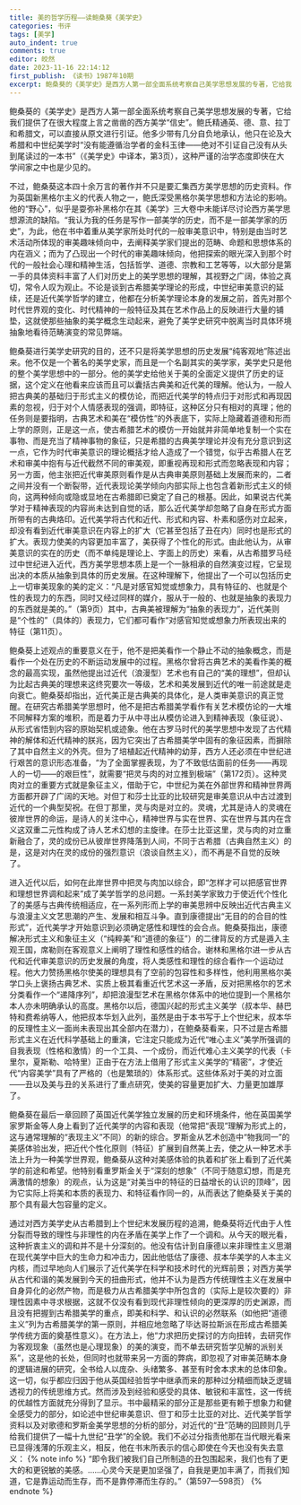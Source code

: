 ```yaml
---
title: 美的哲学历程——读鲍桑葵《美学史》
categories: 书评
tags: [美学]
auto_indent: true
comments: true
editor: 皎然
date: 2023-11-16 22:14:12
first_publish: 《读书》1987年10期
excerpt: 鲍桑葵的《美学史》是西方人第一部全面系统考察自己美学思想发展的专著，它给我们提供了在很大程度上言之凿凿的西方美学“信史”。鲍氏精通英、德、意、拉丁和希腊文，可以直接从原文进行引证。他多少带有几分自负地承认，他只在论及大希腊和中世纪美学时“没有能遵循治学者的金科玉律——绝对不引证自己没有从头到尾读过的一本书”（《美学史》中译本，第3页），这种严谨的治学态度即侠在大学间家之中也是少见的。
---
```

鲍桑葵的《美学史》是西方人第一部全面系统考察自己美学思想发展的专著，它给我们提供了在很大程度上言之凿凿的西方美学“信史”。鲍氏精通英、德、意、拉丁和希腊文，可以直接从原文进行引证。他多少带有几分自负地承认，他只在论及大希腊和中世纪美学时“没有能遵循治学者的金科玉律——绝对不引证自己没有从头到尾读过的一本书”（《美学史》中译本，第3页），这种严谨的治学态度即侠在大学间家之中也是少见的。

不过，鲍桑葵这本四十余万言的著作并不只是要汇集西方美学思想的历史资料。作为英国新黑格尔主义的代表人物之一，鲍氏深受黑格尔美学思想和方法论的影响。他的“野心”，似乎是耍弥补黑格尔在其《美学》三大卷中未能详尽讨论西方美学思想源流的缺陷。“我认为我的任务是写作一部美学的历史，而不是一部美学家的历史”，为此，他在书中着重从美学家所处时代的一般审美意识中，特别是由当时艺术活动所体现的审美趣味倾向中，去阐释美学家们提出的范畴、命题和思想体系的内在涵义；而为了凸现出一个时代的审美趣味倾向，他把探索的眼光深入到那个时代的一般社会心理和精神生活，包括哲学、道德、宗教和工艺等等，以大部分是第一手的具体资料丰富了人们对历史上的美学思想的理解，其视野之广阔，体验之真切，常令人叹为观止。不论是谈到古希腊美学理论的形成，中世纪审美意识的延续，还是近代美学哲学的建立，他都在分析美学理论本身的发展之前，首先对那个时代世界观的变化、时代精神的一般特征及其在艺术作品上的反映进行大量的铺垫，这就使那些抽象的美学概念生动起来，避免了美学史研究中脱离当时具体环境抽象地看待范畴演变的常见弊端。

鲍桑葵进行美学史研究的目的，还不只是将美学思想的历史发展“纯客观地”陈述出来。他不仅是一个著名的美学史家，而且是一个名副其实的美学家，美学史只是他的整个美学思想中的一部分。他的美学史给他关于美的全面定义提供了历史的证据，这个定义在他看来应该而且可以囊括古典美和近代美的理解。他认为，一般人把古典美的基础归于形式主义的模仿论，而把近代美学的特点归于对形式和再现因素的忽视，归于对个人情感表现的强调，即特征，这种区分只有相对的真理；他的任务则是要指明，古典艺术和美在“模仿性”的外表底下，实际上隐藏着道德和形而上学的原则，正是这一点，使古希腊艺术的模仿一开始就并非简单地复制一个实在事物、而是充当了精神事物的象征，只是希腊的古典美学理论并没有充分意识到这一点，它作为时代审美意识的理论概括才给人造成了一个错觉，似乎古希腊人在艺术和审美中抱有与近代截然不同的审美观，即重视再现和形式而忽略表现和内容；另一方面，他主张把近代审美原则看作是从古典审美原则基础上发展而来的，二者之间并没有一个断裂带，近代表现论美学倾向内部实际上也包含着新形式主义的倾向，这两种倾向或隐或显地在古希腊即已奠定了自己的根基。因此，如果说古代美学对于精神表现的内容尚未达到自觉的话，那么近代美学却忽略了自身在形式方面所带有的古典烙印。近代美学将古代和近代、形式和内容、朴素和感伤对立起来，却没有看到近代审美意识在内容上的扩大（它甚至包括了丑在内）同时也是形式的扩大。表现力使美的内容更加丰富了，美获得了个性化的形式。由此他认为，从审美意识的实在的历史（而不单纯是理论上、字面上的历史）来看，从古希腊罗马经过中世纪进入近代，西方美学思想本质上是一个一脉相承的自然演变过程，它呈现出决的本质从抽象到具体的历史发展。在这种理解下，他提出了一个可以包括历史上一切审美现象的美的定义：“凡是对感官知觉或想象力，具有特征的、也就是个性的表现力的东西，同时又经过同样的媒介，服从于一般的、也就是抽象的表现力的东西就是美的。”（第9页）其中，古典美被理解为“抽象的表现力”，近代美则是“个性的”（具体的）表现力，它们都可看作“对感官知觉或想象力所表现出来的特征（第11页）。

鲍桑葵上述观点的重要意义在于，他不是把美看作一个静止不动的抽象概念，而是看作一个处在历史的不断运动发展中的过程。黑格尔曾将古典艺术的美看作美的概念的最高实现，虽然他提出过近代（浪漫型）艺术也有自己的“美的理想”，但却认为比起古典美的理想来这终究要次一等级，艺术和美发展到近代的唯一前途就是走向衰亡。鲍桑葵却指出，近代美正是古典美的具体化，是人类审美意识的真正觉醒。在研究古希腊美学思想时，他不是把古希腊美学看作有关艺术模仿论的一大堆不同解释方案的堆积，而是着力于从中寻出从模仿论进入到精神表现（象征说）、从形式省悟到内容的原始契机或迹象。他在古罗马时代的美学思想中发现了古代精神的解体和近代精神的朕兆，因为它突出了古希腊美学中固有的象征因素，而摒除了其中自然主义的外壳。但为了培植起近代精神的幼芽，西方人还必须在中世纪进行艰苦的意识形态准备，“为了全面掌握表现，为了不致低估面前的任务——再现人的一切——的艰巨性”，就需要“把灵与肉的对立推到极端”（第172页）。这种灵肉对立的重要方式就是象征主义，借助于它，中世纪为美在外部世界和精神世界两方面都开辟了广阔的天地。对但丁和莎士比亚的比较研究是审美意识从中古过渡到近代的一个典型契祝。在但丁那里，灵与肉是对立的。灵魂，尤其是诗人的灵魂在彼岸世界的命运，是诗人的关注中心，精神世界与实在世界、实在世界与其内在含义这双重二元性构成了诗人艺术幻想的主旋律。在莎士比亚这里，灵与肉的对立重新融合了，灵的成份已从彼岸世界降落到人间，不同于古希腊（古典自然主义）的是，这是对内在灵的成份的强烈意识（浪谈自然主义），而不再是不自觉的反映了。

进入近代以后，如何在此岸世界中把灵与肉加以综合，即“怎样才可以把感官世界和理想世界调和起来”成了美学哲学的总问题。一系封美学家致力于使近代个性化了的美感与古典传统相适应，在一系列形而上学的审美思辨中反映出近代古典主义与浪漫主义文艺思潮的产生、发展和相互斗争。直到康德提出“无目的的合目的性形式”，近代美学才开始意识到必须确定感性和理性的会合点。鲍桑葵指出，康德解决形式主义和象征主义（“纯粹美”和“道德的象征”）的二律背反的方式是遁入主观王国，席勒则在客观意义上阐明了理性和感性的结合。谢林和黑格尔进一步从古代和近代审美意识的历史发展的角度，将人类感性和理性的综合看作一个运动过程。他大力赞扬黑格尔使美的理想具有了空前的包容性和多样性，他利用黑格尔美学口头上褒扬古典艺术、实质上极其看重近代艺术这一矛盾，反对把黑格尔的艺术分类看作一个“递降序列”，却把浪漫型艺术在黑格尔体系中的地位提到一个黑格尔本人亦未明确承认的高度。黑格尔以后，德国兴起的形式主义美学（叔本华、赫巴特和费希纳等人，他把叔本华划入此列，虽然是由于本书写于上个世纪末，叔本华的反理性主义一面尚未表现出其全部内在潜力），在鲍桑葵看来，只不过是古希腊形式主义在近代科学基础上的重演，它注定只能成为近代“唯心主义”美学所强调的自我表现（性格和激情）的一个工具、一个成份，而近代难心主义美学的代表（卡里尔，夏斯勒、哈特里）正由于在方法上借用了形式主义美学的“精密”，才使近代“内容美学”具有了严格的（也是繁琐的）体系形式。这些体系对于美的对立面——丑以及美与丑的关系进行了重点研究，使美的容量更加扩大、力量更加雄厚了。

鲍桑葵在最后一章回顾了英国近代美学独立发展的历史和环境条件，他在英国美学家罗斯金等人身上看到了近代美学的内容和表现（他常把“表现”理解为形式上的，这与通常理解的“表现主义”不同）的新的综合。罗斯金从艺术创造中“物我同一”的美感体验出发，把近代个性化原则（特征）扩展到自然美上去，使之从一种艺术手法上升为一种美学世界观，鲍桑葵从这种对美感体验的执着和扩张上看到了近代美学的前途和希望。他特别看重罗斯金关于“深刻的想象”（不同于随意幻想，而是充满激情的想象）的观点，认为这是“对美当中的特征的日益增长的认识的顶峰”，因为它实际上将美和本质的表现力、和特征看作同一的，从而表达了鲍桑葵关于美的那个具有最大包容量的定义。

通过对西方美学史从古希腊到上个世纪末发展历程的追溯，鲍桑葵将近代由于人性分裂而导致的理性与非理性的内在矛盾在美学上作了一个调和。从今天的眼光看，这种折衷主义的调和并不是十分深刻的。他没有估计到自康德以来非理性主义思潮在现代美学中巨大的生命力和冲击力，因此他低估了康德、叔本华美学的人本主义内核，而过早地向人们展示了近代美学在科学和技术时代的光辉前景；对西方美学从古代和谐的美发展到今天的扭曲形式，他并不认为是西方传统理性主义在发展中自身异化的必然产物，而是极力从古希腊美学中所包含的（实际上是较次要的）非理性因素中寻求根据，这就不仅没有看到现代非理性倾向的更深厚的历史渊源，而且没有把握到古希腊美学的重点，即美和科学、和认识的必然联系（如他把“道德主义”列为古希腊美学的第一原则，并相应地忽略了毕达哥拉斯派在形成古希腊美学传统方面的奠基性意义）。在方法上，他“力求把历史探讨的方向扭转，去研究作为客观现象（虽然也是心理现象）的美的演变，而不单去研究哲学见解的派别关系”，这是他的长处，但同时也就带来另一方面的弊病，即忽视了对审美范畴本身的逻辑进展的研究，全书给人以庞杂、头绪繁多、甚至有时舍本求末的总体印象。这一切，似乎都应归因于他从英国经验哲学中继承而来的那种过分精细而缺乏逻辑透视力的传统思维方式。然而涉及到经验和感受的具体、敏锐和丰富性，这一传统的优越性方面就充分得到了显示。书中最精采的部分正是那些更有赖于想象力和健全感受力的部分，如论述中世纪审美意识、但丁和莎士比亚的对比、近代美学哲学资料以及对歌德和罗斯金美学思想的分析的部分，对近代的“丑”范畴的回顾则几乎给我们提供了一幅十九世纪“丑学”的全貌。我们不必过分指责他那在当代眼光看来已显得浅薄的乐观主义，相反，他在书末所表示的信心即使在今天也没有失去意义：
{% note info %}
“即令我们被我们自己所制造的丑包围起来，我们也有了更大的和更锐敏的美感。……心灵今天是更加坚强了，自我是更加丰满了，而我们知道，它是靠运动而生存，而不是靠停滞而生存的。”（第597—598页）
{% endnote %}

